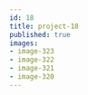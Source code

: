 ```yaml
---
id: 18
title: project-18
published: true
images:
- image-323
- image-322
- image-321
- image-320
---
```

